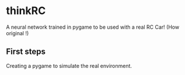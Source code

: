 # thinkRC
A neural network trained in pygame to be used with a real RC Car! (How original !)

## First steps
Creating a pygame to simulate the real environment.
